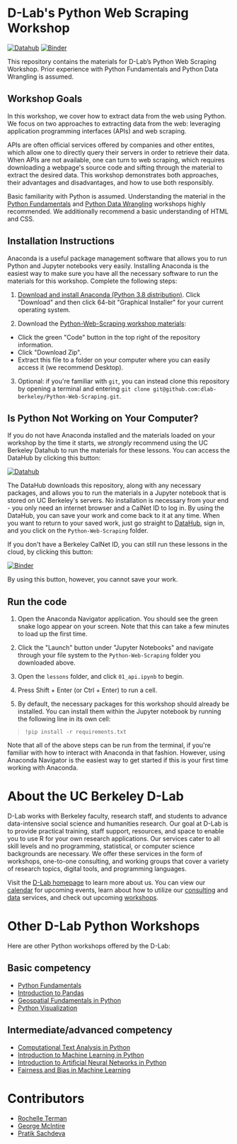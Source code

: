 # D-Lab's Python Web Scraping Workshop

[![Datahub](https://img.shields.io/badge/launch-datahub-blue)](https://datahub.berkeley.edu/hub/user-redirect/git-pull?repo=https%3A%2F%2Fgithub.com%2Fdlab-berkeley%2FPython-Web-Scraping&urlpath=tree%2FPython-Web-Scraping%2F&branch=main)
[![Binder](http://mybinder.org/badge.svg)](https://mybinder.org/v2/gh/dlab-berkeley/Python-Web-Scraping/HEAD)

This repository contains the materials for D-Lab’s Python Web Scraping Workshop. Prior experience with Python Fundamentals and Python Data Wrangling is assumed.

## Workshop Goals

In this workshop, we cover how to extract data from the web using Python. We
focus on two approaches to extracting data from the web: leveraging application
programming interfaces (APIs) and web scraping.

APIs are often official services offered by companies and other entites, which
allow one to directly query their servers in order to retrieve their data. When
APIs are not available, one can turn to web scraping, which requires downloading
a webpage's source code and sifting through the material to extract the desired
data. This workshop demonstrates both approaches, their advantages and
disadvantages, and how to use both responsibly.

Basic familiarity with Python is assumed. Understanding the material in the [Python Fundamentals](https://github.com/dlab-berkeley/Python-Fundamentals) and [Python Data Wrangling](https://github.com/dlab-berkeley/Python-Data-Wrangling) workshops highly recommended. We additionally recommend a basic understanding of HTML and CSS.

## Installation Instructions

Anaconda is a useful package management software that allows you to run Python
and Jupyter notebooks very easily. Installing Anaconda is the easiest way to
make sure you have all the necessary software to run the materials for this
workshop. Complete the following steps:

1. [Download and install Anaconda (Python 3.8
   distribution)](https://www.anaconda.com/products/individual). Click
   "Download" and then click 64-bit "Graphical Installer" for your current
   operating system.

2. Download the [Python-Web-Scraping workshop
   materials](https://github.com/dlab-berkeley/Python-Web-Scraping):

* Click the green "Code" button in the top right of the repository information.
* Click "Download Zip".
* Extract this file to a folder on your computer where you can easily access it
  (we recommend Desktop).

3. Optional: if you're familiar with `git`, you can instead clone this
   repository by opening a terminal and entering `git clone
   git@github.com:dlab-berkeley/Python-Web-Scraping.git`.

## Is Python Not Working on Your Computer?

If you do not have Anaconda installed and the materials loaded on your workshop by the time it starts, we *strongly* recommend using the UC Berkeley Datahub to run the materials for these lessons. You can access the DataHub by clicking this button: 

[![Datahub](https://img.shields.io/badge/launch-datahub-blue)](https://datahub.berkeley.edu/hub/user-redirect/git-pull?repo=https%3A%2F%2Fgithub.com%2Fdlab-berkeley%2FPython-Web-Scraping&urlpath=tree%2FPython-Web-Scraping%2F&branch=main)

The DataHub downloads this repository, along with any necessary packages, and allows you to run the materials in a Jupyter notebook that is stored on UC Berkeley's servers. No installation is necessary from your end - you only need an internet browser and a CalNet ID to log in. By using the DataHub, you can save your work and come back to it at any time. When you want to return to your saved work, just go straight to [DataHub](https://datahub.berkeley.edu), sign in, and you click on the `Python-Web-Scraping` folder.

If you don't have a Berkeley CalNet ID, you can still run these lessons in the cloud, by clicking this button:

[![Binder](http://mybinder.org/badge.svg)](https://mybinder.org/v2/gh/dlab-berkeley/Python-Web-Scraping/HEAD)

By using this button, however, you cannot save your work.

## Run the code

1. Open the Anaconda Navigator application. You should see the green snake logo appear on your screen. Note that this can take a few minutes to load up the first time. 

2. Click the "Launch" button under "Jupyter Notebooks" and navigate through your file system to the `Python-Web-Scraping` folder you downloaded above.

3. Open the `lessons` folder, and click `01_api.ipynb` to begin.

4. Press Shift + Enter (or Ctrl + Enter) to run a cell.

5. By default, the necessary packages for this workshop should already be installed. You can install them within the Jupyter notebook by running the following line in its own cell:

> ```!pip install -r requirements.txt```

Note that all of the above steps can be run from the terminal, if you're familiar with how to interact with Anaconda in that fashion. However, using Anaconda Navigator is the easiest way to get started if this is your first time working with Anaconda.

# About the UC Berkeley D-Lab

D-Lab works with Berkeley faculty, research staff, and students to advance data-intensive social science and humanities research. Our goal at D-Lab is to provide practical training, staff support, resources, and space to enable you to use R for your own research applications. Our services cater to all skill levels and no programming, statistical, or computer science backgrounds are necessary. We offer these services in the form of workshops, one-to-one consulting, and working groups that cover a variety of research topics, digital tools, and programming languages.  

Visit the [D-Lab homepage](https://dlab.berkeley.edu/) to learn more about us. You can view our [calendar](https://dlab.berkeley.edu/events/calendar) for upcoming events, learn about how to utilize our [consulting](https://dlab.berkeley.edu/consulting) and [data](https://dlab.berkeley.edu/data) services, and check out upcoming [workshops](https://dlab.berkeley.edu/events/workshops).

# Other D-Lab Python Workshops

Here are other Python workshops offered by the D-Lab:

## Basic competency

* [Python Fundamentals](https://github.com/dlab-berkeley/python-fundamentals)
* [Introduction to Pandas](https://github.com/dlab-berkeley/introduction-to-pandas)
* [Geospatial Fundamentals in Python](https://github.com/dlab-berkeley/Geospatial-Fundamentals-in-Python)
* [Python Visualization](https://github.com/dlab-berkeley/Python-Data-Visualization)

## Intermediate/advanced competency

* [Computational Text Analysis in Python](https://github.com/dlab-berkeley/computational-text-analysis-spring-2019)
* [Introduction to Machine Learning in Python](https://github.com/dlab-berkeley/python-machine-learning)
* [Introduction to Artificial Neural Networks in Python](https://github.com/dlab-berkeley/ANN-Fundamentals)
* [Fairness and Bias in Machine Learning](https://github.com/dlab-berkeley/fairML)

# Contributors

* [Rochelle Terman](https://github.com/rochelleterman)
* [George McIntire](https://github.com/GeorgeMcIntire)
* [Pratik Sachdeva](https://github.com/pssachdeva)
